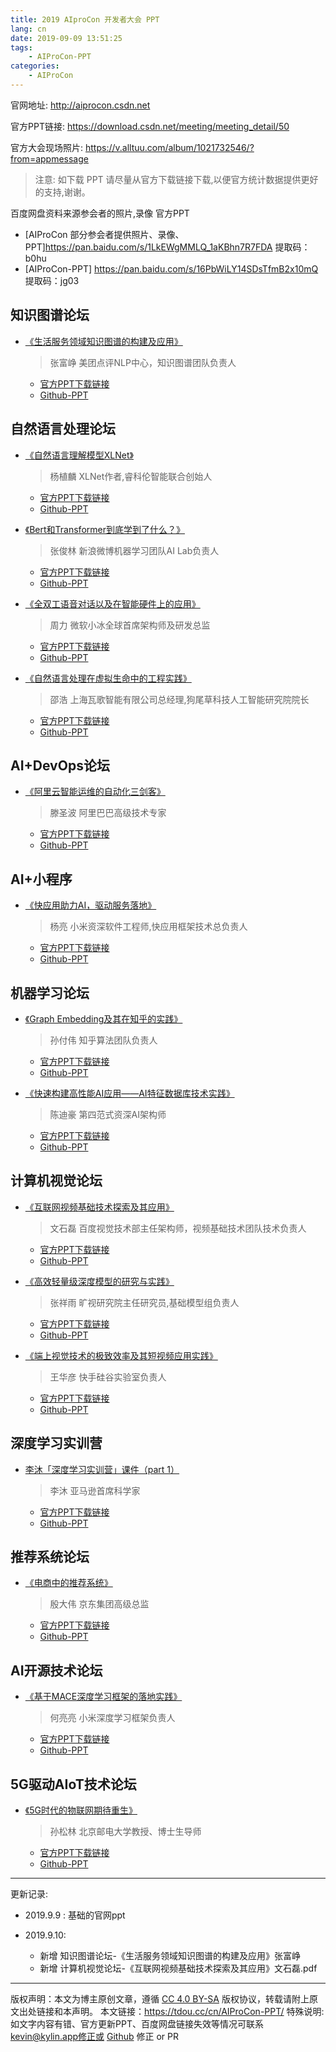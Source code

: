 ```yaml
---
title: 2019 AIproCon 开发者大会 PPT
lang: cn
date: 2019-09-09 13:51:25
tags:
	- AIProCon-PPT
categories:
	- AIProCon
---
```



官网地址: http://aiprocon.csdn.net

官方PPT链接: https://download.csdn.net/meeting/meeting_detail/50

官方大会现场照片: https://v.alltuu.com/album/1021732546/?from=appmessage


> 注意: 如下载 PPT 请尽量从官方下载链接下载,以便官方统计数据提供更好的支持,谢谢。


百度网盘资料来源参会者的照片,录像 官方PPT

- [AIProCon 部分参会者提供照片、录像、PPT]https://pan.baidu.com/s/1LkEWgMMLQ_1aKBhn7R7FDA 
提取码：b0hu
- [AIProCon-PPT] https://pan.baidu.com/s/16PbWiLY14SDsTfmB2x10mQ 
提取码：jg03


## 知识图谱论坛
- [《生活服务领域知识图谱的构建及应用》](https://download.csdn.net/meeting/speech_preview/780)
	> 张富峥 美团点评NLP中心，知识图谱团队负责人
	- [官方PPT下载链接](https://meet-download.csdn.net/speech/speech_upload_file/2019/09/09/dfa4095df65751d06c5192722ac37c3f.pdf)
	- [Github-PPT](https://github.com/AIProCon/AIProCon/blob/master/PPT/%E7%9F%A5%E8%AF%86%E5%9B%BE%E8%B0%B1%E8%AE%BA%E5%9D%9B/%E3%80%8A%E7%94%9F%E6%B4%BB%E6%9C%8D%E5%8A%A1%E9%A2%86%E5%9F%9F%E7%9F%A5%E8%AF%86%E5%9B%BE%E8%B0%B1%E7%9A%84%E6%9E%84%E5%BB%BA%E5%8F%8A%E5%BA%94%E7%94%A8%E3%80%8B%E5%BC%A0%E5%AF%8C%E5%B3%A5.pdf)


## 自然语言处理论坛

- [《自然语言理解模型XLNet》](https://download.csdn.net/meeting/speech_preview/763)
	> 杨植麟 XLNet作者,睿科伦智能联合创始人
	- [官方PPT下载链接](https://meet-download.csdn.net/speech/speech_upload_file/2019/09/07/3f3a27b8b9cd57519c5054a701513ceb.pdf)
	- [Github-PPT](https://github.com/AIProCon/AIProCon/blob/master/PPT/%E8%87%AA%E7%84%B6%E8%AF%AD%E8%A8%80%E5%A4%84%E7%90%86%E8%AE%BA%E5%9D%9B/%E3%80%8A%E8%87%AA%E7%84%B6%E8%AF%AD%E8%A8%80%E7%90%86%E8%A7%A3%E6%A8%A1%E5%9E%8BXLNet%E3%80%8B%E6%9D%A8%E6%A4%8D%E9%BA%9F.pdf)

<p />

- [《Bert和Transformer到底学到了什么？》](https://download.csdn.net/meeting/speech_preview/777)
	> 张俊林 新浪微博机器学习团队AI Lab负责人
	- [官方PPT下载链接](https://meet-download.csdn.net/speech/speech_upload_file/2019/09/07/939c2dfebc7a13a1387cae569171f57c.pdf)
	- [Github-PPT](https://github.com/AIProCon/AIProCon/blob/master/PPT/%E8%87%AA%E7%84%B6%E8%AF%AD%E8%A8%80%E5%A4%84%E7%90%86%E8%AE%BA%E5%9D%9B/%E3%80%8ABert%E5%92%8CTransformer%E5%88%B0%E5%BA%95%E5%AD%A6%E5%88%B0%E4%BA%86%E4%BB%80%E4%B9%88%EF%BC%9F%E3%80%8B%E5%BC%A0%E4%BF%8A%E6%9E%97.pdf)

<p />

- [《全双工语音对话以及在智能硬件上的应用》](https://download.csdn.net/meeting/speech_preview/776)
	> 周力 微软小冰全球首席架构师及研发总监
	- [官方PPT下载链接](https://meet-download.csdn.net/speech/speech_upload_file/2019/09/07/d4da9e3c49fa3cfbba12d9fd0278cb08.pdf)
	- [Github-PPT](https://github.com/AIProCon/AIProCon/blob/master/PPT/%E8%87%AA%E7%84%B6%E8%AF%AD%E8%A8%80%E5%A4%84%E7%90%86%E8%AE%BA%E5%9D%9B/%E3%80%8A%E5%85%A8%E5%8F%8C%E5%B7%A5%E8%AF%AD%E9%9F%B3%E5%AF%B9%E8%AF%9D%E4%BB%A5%E5%8F%8A%E5%9C%A8%E6%99%BA%E8%83%BD%E7%A1%AC%E4%BB%B6%E4%B8%8A%E7%9A%84%E5%BA%94%E7%94%A8%E3%80%8B%E5%91%A8%E5%8A%9B.pdf)

<p />

- [《自然语言处理在虚拟生命中的工程实践》](https://download.csdn.net/meeting/speech_preview/774)
	> 邵浩 上海瓦歌智能有限公司总经理,狗尾草科技人工智能研究院院长
	- [官方PPT下载链接](https://meet-download.csdn.net/speech/speech_upload_file/2019/09/07/5d46c67f4bfb1e1a5104a38c6000ed1f.pdf)
	- [Github-PPT](https://github.com/AIProCon/AIProCon/blob/master/PPT/%E8%87%AA%E7%84%B6%E8%AF%AD%E8%A8%80%E5%A4%84%E7%90%86%E8%AE%BA%E5%9D%9B/%E3%80%8A%E8%87%AA%E7%84%B6%E8%AF%AD%E8%A8%80%E5%A4%84%E7%90%86%E5%9C%A8%E8%99%9A%E6%8B%9F%E7%94%9F%E5%91%BD%E4%B8%AD%E7%9A%84%E5%B7%A5%E7%A8%8B%E5%AE%9E%E8%B7%B5%E3%80%8B%E9%82%B5%E6%B5%A9.pdf)


## AI+DevOps论坛

- [《阿里云智能运维的自动化三剑客》](https://download.csdn.net/meeting/speech_preview/772)
	> 滕圣波 阿里巴巴高级技术专家
	- [官方PPT下载链接](https://meet-download.csdn.net/speech/speech_upload_file/2019/09/07/804b702f926a3b5a8dbc528d305d86c7.pdf) 
	- [Github-PPT](https://github.com/AIProCon/AIProCon/blob/master/PPT/AI%2BDevOps%E8%AE%BA%E5%9D%9B/%E3%80%8A%E9%98%BF%E9%87%8C%E4%BA%91%E6%99%BA%E8%83%BD%E8%BF%90%E7%BB%B4%E7%9A%84%E8%87%AA%E5%8A%A8%E5%8C%96%E4%B8%89%E5%89%91%E5%AE%A2%E3%80%8B%E6%BB%95%E5%9C%A3%E6%B3%A2.pdf)


## AI+小程序

- [《快应用助力AI，驱动服务落地》](https://download.csdn.net/meeting/speech_preview/773)
	> 杨亮 小米资深软件工程师,快应用框架技术总负责人
	- [官方PPT下载链接](https://meet-download.csdn.net/speech/speech_upload_file/2019/09/07/ef4f28fd975c48bb54881460a4632053.pdf)
	- [Github-PPT](https://github.com/AIProCon/AIProCon/blob/master/PPT/AI%2B%E5%B0%8F%E7%A8%8B%E5%BA%8F/%E3%80%8A%E5%BF%AB%E5%BA%94%E7%94%A8%E5%8A%A9%E5%8A%9BAI%EF%BC%8C%E9%A9%B1%E5%8A%A8%E6%9C%8D%E5%8A%A1%E8%90%BD%E5%9C%B0%E3%80%8B%E6%9D%A8%E4%BA%AE.pdf)


## 机器学习论坛

- [《Graph Embedding及其在知乎的实践》](https://download.csdn.net/meeting/speech_preview/775)
	> 孙付伟 知乎算法团队负责人
	- [官方PPT下载链接](https://meet-download.csdn.net/speech/speech_upload_file/2019/09/07/d6c7ac725f82c469ff92a08cb8559fc8.pdf)
	- [Github-PPT](https://github.com/AIProCon/AIProCon/blob/master/PPT/%E6%9C%BA%E5%99%A8%E5%AD%A6%E4%B9%A0%E8%AE%BA%E5%9D%9B/%E3%80%8AGraph%20Embedding%E5%8F%8A%E5%85%B6%E5%9C%A8%E7%9F%A5%E4%B9%8E%E7%9A%84%E5%AE%9E%E8%B7%B5%E3%80%8B%E5%AD%99%E4%BB%98%E4%BC%9F.pdf)

<p />

- [《快速构建高性能AI应用——AI特征数据库技术实践》](https://download.csdn.net/meeting/speech_preview/770)
	> 陈迪豪 第四范式资深AI架构师
	- [官方PPT下载链接](https://meet-download.csdn.net/speech/speech_upload_file/2019/09/07/58afe9d817183183b7cec3f26644246c.pdf)
	- [Github-PPT](https://github.com/AIProCon/AIProCon/blob/master/PPT/%E6%9C%BA%E5%99%A8%E5%AD%A6%E4%B9%A0%E8%AE%BA%E5%9D%9B/%E3%80%8A%E5%BF%AB%E9%80%9F%E6%9E%84%E5%BB%BA%E9%AB%98%E6%80%A7%E8%83%BDAI%E5%BA%94%E7%94%A8%E2%80%94%E2%80%94AI%E7%89%B9%E5%BE%81%E6%95%B0%E6%8D%AE%E5%BA%93%E6%8A%80%E6%9C%AF%E5%AE%9E%E8%B7%B5%E3%80%8B%E9%99%88%E8%BF%AA%E8%B1%AA.pdf)


## 计算机视觉论坛

- [《互联网视频基础技术探索及其应用》](https://download.csdn.net/meeting/speech_preview/779)
	> 文石磊 百度视觉技术部主任架构师，视频基础技术团队技术负责人
	- [官方PPT下载链接](https://meet-download.csdn.net/speech/speech_upload_file/2019/09/09/5e2be7b516218a4f1e6a0aaf9917c8a5.pdf)
	- [Github-PPT](https://github.com/AIProCon/AIProCon/blob/master/PPT/%E8%AE%A1%E7%AE%97%E6%9C%BA%E8%A7%86%E8%A7%89%E8%AE%BA%E5%9D%9B/%E3%80%8A%E4%BA%92%E8%81%94%E7%BD%91%E8%A7%86%E9%A2%91%E5%9F%BA%E7%A1%80%E6%8A%80%E6%9C%AF%E6%8E%A2%E7%B4%A2%E5%8F%8A%E5%85%B6%E5%BA%94%E7%94%A8%E3%80%8B%E6%96%87%E7%9F%B3%E7%A3%8A.pdf)


<p />

- [《高效轻量级深度模型的研究与实践》](https://download.csdn.net/meeting/speech_preview/771)
	> 张祥雨 旷视研究院主任研究员,基础模型组负责人
	- [官方PPT下载链接](https://meet-download.csdn.net/speech/speech_upload_file/2019/09/07/bffaacc1549fd44216476df6b2939612.pdf)
	- [Github-PPT](https://github.com/AIProCon/AIProCon/blob/master/PPT/%E8%AE%A1%E7%AE%97%E6%9C%BA%E8%A7%86%E8%A7%89%E8%AE%BA%E5%9D%9B/%E3%80%8A%E9%AB%98%E6%95%88%E8%BD%BB%E9%87%8F%E7%BA%A7%E6%B7%B1%E5%BA%A6%E6%A8%A1%E5%9E%8B%E7%9A%84%E7%A0%94%E7%A9%B6%E4%B8%8E%E5%AE%9E%E8%B7%B5%E3%80%8B%E5%BC%A0%E7%A5%A5%E9%9B%A8.pdf)

<p />

- [《端上视觉技术的极致效率及其短视频应用实践》](https://download.csdn.net/meeting/speech_preview/769)
	> 王华彦 快手硅谷实验室负责人
	- [官方PPT下载链接](https://meet-download.csdn.net/speech/speech_upload_file/2019/09/07/f19a4a62b3d45398125e3407d36edaba.pdf)
	- [Github-PPT](https://github.com/AIProCon/AIProCon/blob/master/PPT/%E8%AE%A1%E7%AE%97%E6%9C%BA%E8%A7%86%E8%A7%89%E8%AE%BA%E5%9D%9B/%E3%80%8A%E7%AB%AF%E4%B8%8A%E8%A7%86%E8%A7%89%E6%8A%80%E6%9C%AF%E7%9A%84%E6%9E%81%E8%87%B4%E6%95%88%E7%8E%87%E5%8F%8A%E5%85%B6%E7%9F%AD%E8%A7%86%E9%A2%91%E5%BA%94%E7%94%A8%E5%AE%9E%E8%B7%B5%E3%80%8B%E7%8E%8B%E5%8D%8E%E5%BD%A6.pdf)


## 深度学习实训营

- [李沐「​深度学习实训营」课件（part 1）](https://download.csdn.net/meeting/speech_preview/768)
	> 李沐 亚马逊首席科学家
	- [官方PPT下载链接](https://meet-download.csdn.net/speech/speech_upload_file/2019/09/07/e14968f076132d58e7e8f5f7ac621aa2.pdf)
	- [Github-PPT](https://github.com/AIProCon/AIProCon/blob/master/PPT/%E6%B7%B1%E5%BA%A6%E5%AD%A6%E4%B9%A0%E5%AE%9E%E8%AE%AD%E8%90%A5/%E3%80%8A%E6%B7%B1%E5%BA%A6%E5%AD%A6%E4%B9%A0%E5%AE%9E%E8%AE%AD%E8%90%A5(part1)%E3%80%8B%E6%9D%8E%E6%B2%90.pdf)


## 推荐系统论坛

- [《电商中的推荐系统》](https://download.csdn.net/meeting/speech_preview/766)
	> 殷大伟 京东集团高级总监
	- [官方PPT下载链接](https://meet-download.csdn.net/speech/speech_upload_file/2019/09/07/8c13e3e90df235d00b14868cec5a4d63.pdf)
	- [Github-PPT](https://github.com/AIProCon/AIProCon/blob/master/PPT/%E6%8E%A8%E8%8D%90%E7%B3%BB%E7%BB%9F%E8%AE%BA%E5%9D%9B/%E3%80%8A%E7%94%B5%E5%95%86%E4%B8%AD%E7%9A%84%E6%8E%A8%E8%8D%90%E7%B3%BB%E7%BB%9F%E3%80%8B%E6%AE%B7%E5%A4%A7%E4%BC%9F.pdf)



## AI开源技术论坛

- [《基于MACE深度学习框架的落地实践》](https://download.csdn.net/meeting/speech_preview/767)
	> 何亮亮 小米深度学习框架负责人
	- [官方PPT下载链接](https://meet-download.csdn.net/speech/speech_upload_file/2019/09/07/2616c992205b4ea30a6a442a9bd8a5ae.pdf)
	- [Github-PPT](https://github.com/AIProCon/AIProCon/blob/master/PPT/AI%E5%BC%80%E6%BA%90%E6%8A%80%E6%9C%AF%E8%AE%BA%E5%9D%9B/%E3%80%8A%E5%9F%BA%E4%BA%8EMACE%E6%B7%B1%E5%BA%A6%E5%AD%A6%E4%B9%A0%E6%A1%86%E6%9E%B6%E7%9A%84%E8%90%BD%E5%9C%B0%E5%AE%9E%E8%B7%B5%E3%80%8B%E4%BD%95%E4%BA%AE%E4%BA%AE.pdf)


## 5G驱动AIoT技术论坛
 
- [《5G时代的物联网期待重生》](https://download.csdn.net/meeting/speech_preview/763)
	> 孙松林 北京邮电大学教授、博士生导师 
	- [官方PPT下载链接](https://meet-download.csdn.net/speech/speech_upload_file/2019/09/07/3f3a27b8b9cd57519c5054a701513ceb.pdf)
	- [Github-PPT](https://github.com/AIProCon/AIProCon/blob/master/PPT/5G%E9%A9%B1%E5%8A%A8AIoT%E6%8A%80%E6%9C%AF%E8%AE%BA%E5%9D%9B/%E3%80%8A5G%E6%97%B6%E4%BB%A3%E7%9A%84%E7%89%A9%E8%81%94%E7%BD%91%E6%9C%9F%E5%BE%85%E9%87%8D%E7%94%9F%E3%80%8B%E5%AD%99%E6%9D%BE%E6%9E%97.pdf)



---
更新记录:
	
- 2019.9.9 : 基础的官网ppt

- 2019.9.10: 
	- 新增 知识图谱论坛-《生活服务领域知识图谱的构建及应用》张富峥
	- 新增 计算机视觉论坛-《互联网视频基础技术探索及其应用》文石磊.pdf

--- 

版权声明：本文为博主原创文章，遵循 [CC 4.0 BY-SA](http://creativecommons.org/licenses/by-sa/4.0/) 版权协议，转载请附上原文出处链接和本声明。
本文链接：https://tdou.cc/cn/AIProCon-PPT/
特殊说明: 如文字内容有错、官方更新PPT、百度网盘链接失效等情况可联系 kevin@kylin.app修正或 [Github](https://github.com/AIProCon/AIProCon/tree/master/PPT/README.md) 修正 or PR
